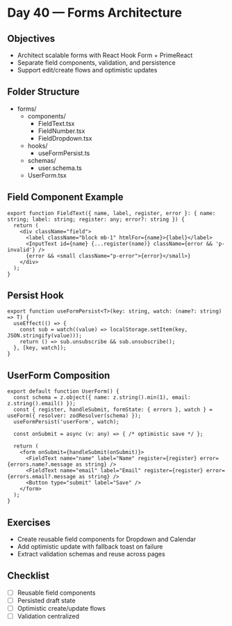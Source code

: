 # Day 40 — Forms Architecture

## Objectives
- Architect scalable forms with React Hook Form + PrimeReact
- Separate field components, validation, and persistence
- Support edit/create flows and optimistic updates

## Folder Structure
- forms/
  - components/
    - FieldText.tsx
    - FieldNumber.tsx
    - FieldDropdown.tsx
  - hooks/
    - useFormPersist.ts
  - schemas/
    - user.schema.ts
  - UserForm.tsx

## Field Component Example
```tsx
export function FieldText({ name, label, register, error }: { name: string; label: string; register: any; error?: string }) {
  return (
    <div className="field">
      <label className="block mb-1" htmlFor={name}>{label}</label>
      <InputText id={name} {...register(name)} className={error && 'p-invalid'} />
      {error && <small className="p-error">{error}</small>}
    </div>
  );
}
```

## Persist Hook
```tsx
export function useFormPersist<T>(key: string, watch: (name?: string) => T) {
  useEffect(() => {
    const sub = watch((value) => localStorage.setItem(key, JSON.stringify(value)));
    return () => sub.unsubscribe && sub.unsubscribe();
  }, [key, watch]);
}
```

## UserForm Composition
```tsx
export default function UserForm() {
  const schema = z.object({ name: z.string().min(1), email: z.string().email() });
  const { register, handleSubmit, formState: { errors }, watch } = useForm({ resolver: zodResolver(schema) });
  useFormPersist('userForm', watch);

  const onSubmit = async (v: any) => { /* optimistic save */ };

  return (
    <form onSubmit={handleSubmit(onSubmit)}>
      <FieldText name="name" label="Name" register={register} error={errors.name?.message as string} />
      <FieldText name="email" label="Email" register={register} error={errors.email?.message as string} />
      <Button type="submit" label="Save" />
    </form>
  );
}
```

## Exercises
- Create reusable field components for Dropdown and Calendar
- Add optimistic update with fallback toast on failure
- Extract validation schemas and reuse across pages

## Checklist
- [ ] Reusable field components
- [ ] Persisted draft state
- [ ] Optimistic create/update flows
- [ ] Validation centralized
